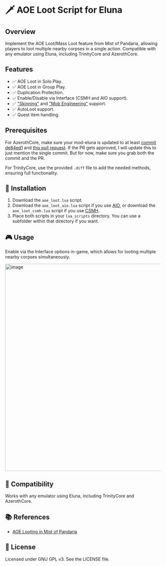 # 🗡️ AOE Loot Script for Eluna

## Overview
Implement the AOE Loot/Mass Loot feature from Mist of Pandaria, allowing players to loot multiple nearby corpses in a single action. Compatible with any emulator using Eluna, including TrinityCore and AzerothCore.

## Features

- ✅ AOE Loot in Solo Play.
- ✅ AOE Loot in Group Play.
- ✅ Duplication Protection.
- ✅ Enable/Disable via Interface (CSMH and AIO support).
- ✅ ["Skinning"](https://wowpedia.fandom.com/wiki/Skinning) and ["Mob Engineering"](https://wowwiki-archive.fandom.com/wiki/Mob_engineering) support.
- ✅ AutoLoot support.
- ✅ Quest item handling.

## Prerequisites

For AzerothCore, make sure your mod-eluna is updated to at least [commit de84ed1](https://github.com/azerothcore/mod-eluna/commit/de84ed13695f04e90feae49ba2a74106f3da8add) and [this pull request](https://github.com/azerothcore/mod-eluna/pull/314).  If the PR gets approved, I will update this to just mention the single commit.  But for now, make sure you grab both the commit and the PR.

For TrinityCore, use the provided `.diff` file to add the needed methods, ensuring full functionality.

## 🚀 Installation

1. Download the `aoe_loot.lua` script.
2. Download the `aoe_loot_aio.lua` script if you use [AIO](https://github.com/Rochet2/AIO), or download the `aoe_loot_csmh.lua` script if you use [CSMH](https://github.com/Foereaper/CSMH).
3. Place both scripts in your `lua_scripts` directory.  You can use a subfolder within that directory if you want.

## 🎮 Usage

Enable via the Interface options in-game, which allows for looting multiple nearby corpses simultaneously.

<img width="1149" height="672" alt="image" src="https://github.com/user-attachments/assets/aa12be68-33a3-496a-8df3-217fd8f3824b" />

## 🔄 Compatibility

Works with any emulator using Eluna, including TrinityCore and AzerothCore.

## 📚 References

- [AOE Looting in Mist of Pandaria](https://wowwiki-archive.fandom.com/wiki/Area_of_Effect_looting)

## 📜 License

Licensed under GNU GPL v3. See the LICENSE file.
